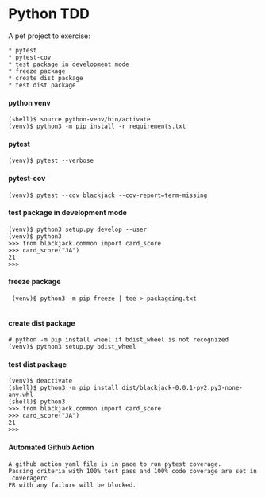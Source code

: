 # Python TDD

A pet project to exercise:

    * pytest
    * pytest-cov
    * test package in development mode
    * freeze package
    * create dist package
    * test dist package


#### python venv

```shell
(shell)$ source python-venv/bin/activate
(venv)$ python3 -m pip install -r requirements.txt
```

#### pytest

```shell \tiny
(venv)$ pytest --verbose

```

#### pytest-cov

```shell
(venv)$ pytest --cov blackjack --cov-report=term-missing

```

#### test package in development mode

```shell
(venv)$ python3 setup.py develop --user
(venv)$ python3
>>> from blackjack.common import card_score
>>> card_score("JA")
21
>>>

```

#### freeze package
```shell
 (venv)$ python3 -m pip freeze | tee > packageing.txt
 
 ```

 #### create dist package
 ```shell
 # python -m pip install wheel if bdist_wheel is not recognized
 (venv)$ python3 setup.py bdist_wheel
 
 ```

 #### test dist package
 ```shell
 (venv)$ deactivate
 (shell)$ python3 -m pip install dist/blackjack-0.0.1-py2.py3-none-any.whl
 (shell)$ python3
>>> from blackjack.common import card_score
>>> card_score("JA")
21
>>>

```

#### Automated Github Action

    A github action yaml file is in pace to run pytest coverage.
    Passing criteria with 100% test pass and 100% code coverage are set in .coveragerc
    PR with any failure will be blocked. 